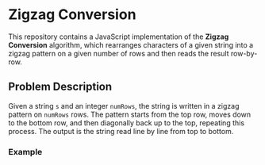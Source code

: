 # Zigzag Conversion

This repository contains a JavaScript implementation of the **Zigzag Conversion** algorithm, which rearranges characters of a given string into a zigzag pattern on a given number of rows and then reads the result row-by-row.

## Problem Description

Given a string `s` and an integer `numRows`, the string is written in a zigzag pattern on `numRows` rows. The pattern starts from the top row, moves down to the bottom row, and then diagonally back up to the top, repeating this process. The output is the string read line by line from top to bottom.

### Example

